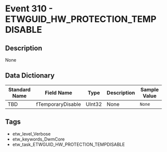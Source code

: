 # Event 310 - ETWGUID_HW_PROTECTION_TEMPDISABLE

## Description
None

## Data Dictionary
|Standard Name|Field Name|Type|Description|Sample Value|
|---|---|---|---|---|
|TBD|fTemporaryDisable|UInt32|None|`None`|

## Tags
* etw_level_Verbose
* etw_keywords_DwmCore
* etw_task_ETWGUID_HW_PROTECTION_TEMPDISABLE